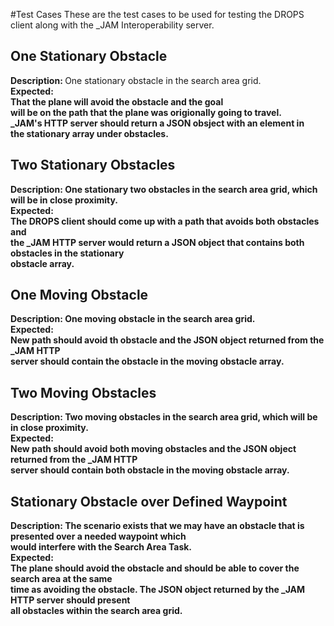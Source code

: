 #Test Cases
These are the test cases to be used for testing the DROPS client along with the _JAM Interoperability server.

One Stationary Obstacle
-----------------------
<b>Description: </b>One stationary obstacle in the search area grid.</br>
<b>Expected: </br>That the plane will avoid the obstacle and the goal</br>
                  will be on the path that the plane was origionally going to travel. </br>
                  _JAM's HTTP server should return a JSON obsject with an element in </br>
                  the stationary array under obstacles.</br>


Two Stationary Obstacles
------------------------
<b>Description: </b>One stationary two obstacles in the search area grid, which will be in close proximity.</br>
<b>Expected: </br> The DROPS client should come up with a path that avoids both obstacles and </br>
                    the _JAM HTTP server would return a JSON object that contains both obstacles in the stationary</br>
                    obstacle array.</br>


One Moving Obstacle
-------------------
<b>Description: </b>One moving obstacle in the search area grid.</br>
<b>Expected: </br> New path should avoid th obstacle and the JSON object returned from the _JAM HTTP</br>
                  server should contain the obstacle in the moving obstacle array.</br>

Two Moving Obstacles
--------------------
<b>Description: </b>Two moving obstacles in the search area grid, which will be in close proximity.</br>
<b>Expected: </br> New path should avoid both moving obstacles and the JSON object returned from the _JAM HTTP</br>
                  server should contain both obstacle in the moving obstacle array.</br>
                  
Stationary Obstacle over Defined Waypoint
-----------------------------------------
<b>Description: </b>The scenario exists that we may have an obstacle that is presented over a needed waypoint which</br>
                    would interfere with the Search Area Task.</br>
<b>Expected: </br> The plane should avoid the obstacle and should be able to cover the search area at the same</br>
                    time as avoiding the obstacle. The JSON object returned by the _JAM HTTP server should present</br>
                    all obstacles within the search area grid.</br>


